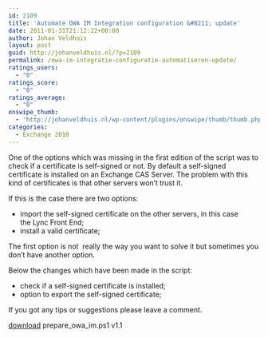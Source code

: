 ```yaml
---
id: 2109
title: 'Automate OWA IM Integration configuration &#8211; update'
date: 2011-01-31T21:12:22+00:00
author: Johan Veldhuis
layout: post
guid: http://johanveldhuis.nl/?p=2109
permalink: /owa-im-integratie-configuratie-automatiseren-update/
ratings_users:
  - "0"
ratings_score:
  - "0"
ratings_average:
  - "0"
onswipe_thumb:
  - 'http://johanveldhuis.nl/wp-content/plugins/onswipe/thumb/thumb.php?src=http://johanveldhuis.nl/wp-content/plugins/sociable-zyblog-edition/images/digg.png&amp;w=600&amp;h=800&amp;zc=1&amp;q=75&amp;f=0'
categories:
  - Exchange 2010
---
```

One of the options which was missing in the first edition of the script was to check if a certificate is self-signed or not. By default a self-signed certificate is installed on an Exchange CAS Server. The problem with this kind of certificates is that other servers won&#8217;t trust it.

If this is the case there are two options:

  * import the self-signed certificate on the other servers, in this case the Lync Front End;
  * install a valid certificate;

The first option is not  really the way you want to solve it but sometimes you don&#8217;t have another option.

Below the changes which have been made in the script:

  * check if a self-signed certificate is installed;
  * option to export the self-signed certificate;

If you got any tips or suggestions please leave a comment.

<a href="http://www.johanveldhuis.nl/tools/scripts/prepare_owa_im_v11.ps1" target="_blank">download</a> prepare\_owa\_im.ps1 v1.1
